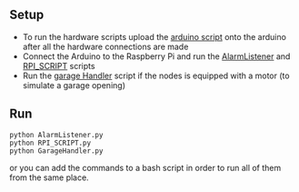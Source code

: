 ## Setup
- To run the hardware scripts upload the [arduino script](ArduinoScript/ArduinoScript.ino) onto the arduino after all the hardware connections are made
- Connect the Arduino to the Raspberry Pi and run the [AlarmListener](AlarmListener.py) and [RPI_SCRIPT](RPI_SCRIPT.py) scripts
- Run the [garage Handler](GarageHandler.py) script if the nodes is equipped with a motor (to simulate a garage opening)

## Run
```
python AlarmListener.py
python RPI_SCRIPT.py
python GarageHandler.py
```
or you can add the commands to a bash script in order to run all of them from the same place.
